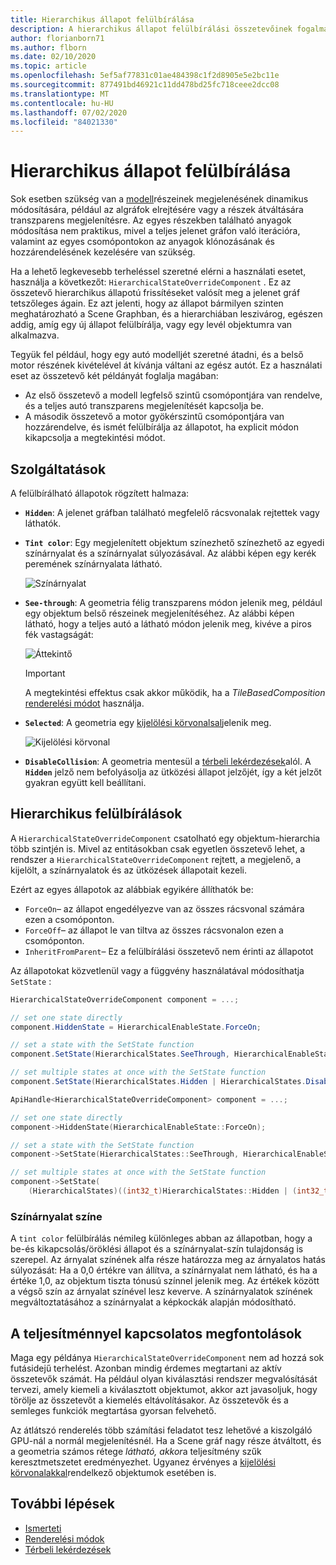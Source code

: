 ```yaml
---
title: Hierarchikus állapot felülbírálása
description: A hierarchikus állapot felülbírálási összetevőinek fogalmát ismerteti.
author: florianborn71
ms.author: flborn
ms.date: 02/10/2020
ms.topic: article
ms.openlocfilehash: 5ef5af77831c01ae484398c1f2d8905e5e2bc11e
ms.sourcegitcommit: 877491bd46921c11dd478bd25fc718ceee2dcc08
ms.translationtype: MT
ms.contentlocale: hu-HU
ms.lasthandoff: 07/02/2020
ms.locfileid: "84021330"
---
```

# <a name="hierarchical-state-override"></a>Hierarchikus állapot felülbírálása

Sok esetben szükség van a [modell](../../concepts/models.md)részeinek megjelenésének dinamikus módosítására, például az algráfok elrejtésére vagy a részek átváltására transzparens megjelenítésre. Az egyes részekben található anyagok módosítása nem praktikus, mivel a teljes jelenet gráfon való iterációra, valamint az egyes csomópontokon az anyagok klónozásának és hozzárendelésének kezelésére van szükség.

Ha a lehető legkevesebb terheléssel szeretné elérni a használati esetet, használja a következőt: `HierarchicalStateOverrideComponent` . Ez az összetevő hierarchikus állapotú frissítéseket valósít meg a jelenet gráf tetszőleges ágain. Ez azt jelenti, hogy az állapot bármilyen szinten meghatározható a Scene Graphban, és a hierarchiában leszivárog, egészen addig, amíg egy új állapot felülbírálja, vagy egy levél objektumra van alkalmazva.

Tegyük fel például, hogy egy autó modelljét szeretné átadni, és a belső motor részének kivételével át kívánja váltani az egész autót. Ez a használati eset az összetevő két példányát foglalja magában:

* Az első összetevő a modell legfelső szintű csomópontjára van rendelve, és a teljes autó transzparens megjelenítését kapcsolja be.
* A második összetevő a motor gyökérszintű csomópontjára van hozzárendelve, és ismét felülbírálja az állapotot, ha explicit módon kikapcsolja a megtekintési módot.

## <a name="features"></a>Szolgáltatások

A felülbírálható állapotok rögzített halmaza:

* **`Hidden`**: A jelenet gráfban található megfelelő rácsvonalak rejtettek vagy láthatók.
* **`Tint color`**: Egy megjelenített objektum színezhető színezhető az egyedi színárnyalat és a színárnyalat súlyozásával. Az alábbi képen egy kerék peremének színárnyalata látható.
  
  ![Színárnyalat](./media/color-tint.png)

* **`See-through`**: A geometria félig transzparens módon jelenik meg, például egy objektum belső részeinek megjelenítéséhez. Az alábbi képen látható, hogy a teljes autó a látható módon jelenik meg, kivéve a piros fék vastagságát:

  ![Áttekintő](./media/see-through.png)

  > [!IMPORTANT]
  > A megtekintési effektus csak akkor működik, ha a *TileBasedComposition* [renderelési módot](../../concepts/rendering-modes.md) használja.

* **`Selected`**: A geometria egy [kijelölési körvonalsal](outlines.md)jelenik meg.

  ![Kijelölési körvonal](./media/selection-outline.png)

* **`DisableCollision`**: A geometria mentesül a [térbeli lekérdezések](spatial-queries.md)alól. A **`Hidden`** jelző nem befolyásolja az ütközési állapot jelzőjét, így a két jelzőt gyakran együtt kell beállítani.

## <a name="hierarchical-overrides"></a>Hierarchikus felülbírálások

A `HierarchicalStateOverrideComponent` csatolható egy objektum-hierarchia több szintjén is. Mivel az entitásokban csak egyetlen összetevő lehet, a rendszer a `HierarchicalStateOverrideComponent` rejtett, a megjelenő, a kijelölt, a színárnyalatok és az ütközések állapotait kezeli.

Ezért az egyes állapotok az alábbiak egyikére állíthatók be:

* `ForceOn`– az állapot engedélyezve van az összes rácsvonal számára ezen a csomóponton.
* `ForceOff`– az állapot le van tiltva az összes rácsvonalon ezen a csomóponton.
* `InheritFromParent`– Ez a felülbírálási összetevő nem érinti az állapotot

Az állapotokat közvetlenül vagy a függvény használatával módosíthatja `SetState` :

```cs
HierarchicalStateOverrideComponent component = ...;

// set one state directly
component.HiddenState = HierarchicalEnableState.ForceOn;

// set a state with the SetState function
component.SetState(HierarchicalStates.SeeThrough, HierarchicalEnableState.InheritFromParent);

// set multiple states at once with the SetState function
component.SetState(HierarchicalStates.Hidden | HierarchicalStates.DisableCollision, HierarchicalEnableState.ForceOff);
```

```cpp
ApiHandle<HierarchicalStateOverrideComponent> component = ...;

// set one state directly
component->HiddenState(HierarchicalEnableState::ForceOn);

// set a state with the SetState function
component->SetState(HierarchicalStates::SeeThrough, HierarchicalEnableState::InheritFromParent);

// set multiple states at once with the SetState function
component->SetState(
    (HierarchicalStates)((int32_t)HierarchicalStates::Hidden | (int32_t)HierarchicalStates::DisableCollision), HierarchicalEnableState::ForceOff);

```

### <a name="tint-color"></a>Színárnyalat színe

A `tint color` felülbírálás némileg különleges abban az állapotban, hogy a be-és kikapcsolás/öröklési állapot és a színárnyalat-szín tulajdonság is szerepel. Az árnyalat színének alfa része határozza meg az árnyalatos hatás súlyozását: Ha a 0,0 értékre van állítva, a színárnyalat nem látható, és ha a értéke 1,0, az objektum tiszta tónusú színnel jelenik meg. Az értékek között a végső szín az árnyalat színével lesz keverve. A színárnyalatok színének megváltoztatásához a színárnyalat a képkockák alapján módosítható.

## <a name="performance-considerations"></a>A teljesítménnyel kapcsolatos megfontolások

Maga egy példánya `HierarchicalStateOverrideComponent` nem ad hozzá sok futásidejű terhelést. Azonban mindig érdemes megtartani az aktív összetevők számát. Ha például olyan kiválasztási rendszer megvalósítását tervezi, amely kiemeli a kiválasztott objektumot, akkor azt javasoljuk, hogy törölje az összetevőt a kiemelés eltávolításakor. Az összetevők és a semleges funkciók megtartása gyorsan felvehető.

Az átlátszó renderelés több számítási feladatot tesz lehetővé a kiszolgáló GPU-nál a normál megjelenítésnél. Ha a Scene gráf nagy része átváltott, és a geometria számos rétege *látható, akkor*a teljesítmény szűk keresztmetszetet eredményezhet. Ugyanez érvényes a [kijelölési körvonalakkal](../../overview/features/outlines.md#performance)rendelkező objektumok esetében is.

## <a name="next-steps"></a>További lépések

* [Ismerteti](../../overview/features/outlines.md)
* [Renderelési módok](../../concepts/rendering-modes.md)
* [Térbeli lekérdezések](../../overview/features/spatial-queries.md)
